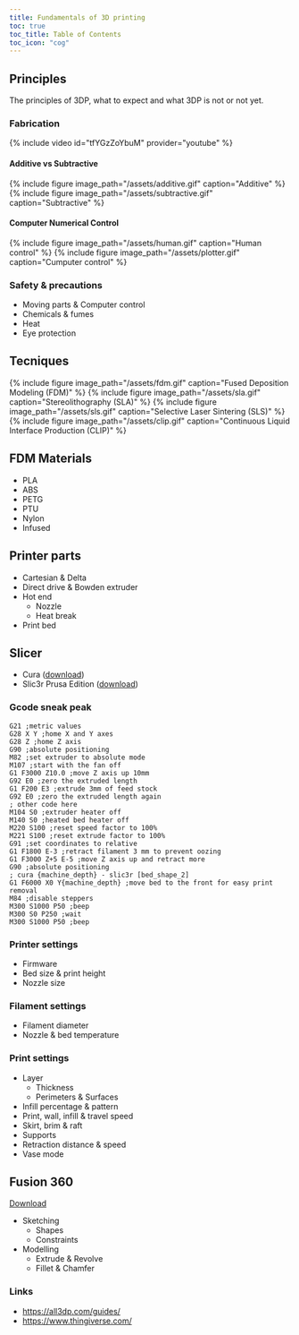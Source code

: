 ```yaml
---
title: Fundamentals of 3D printing
toc: true
toc_title: Table of Contents
toc_icon: "cog"
---
```


## Principles

The principles of 3DP, what to expect and what 3DP is not or not yet.

### Fabrication

{% include video id="tfYGzZoYbuM" provider="youtube" %}

#### Additive vs Subtractive
{% include figure image_path="/assets/additive.gif" caption="Additive" %}
{% include figure image_path="/assets/subtractive.gif" caption="Subtractive" %}

#### Computer Numerical Control

{% include figure image_path="/assets/human.gif" caption="Human control" %}
{% include figure image_path="/assets/plotter.gif" caption="Cumputer control" %}

### Safety & precautions

  * Moving parts & Computer control
  * Chemicals & fumes
  * Heat
  * Eye protection

## Tecniques

{% include figure image_path="/assets/fdm.gif" caption="Fused Deposition Modeling (FDM)" %}
{% include figure image_path="/assets/sla.gif" caption="Stereolithography (SLA)" %}
{% include figure image_path="/assets/sls.gif" caption="Selective Laser Sintering (SLS)" %}
{% include figure image_path="/assets/clip.gif" caption="Continuous Liquid Interface Production (CLIP)" %}

## FDM Materials
  * PLA
  * ABS
  * PETG
  * PTU
  * Nylon
  * Infused

## Printer parts
  * Cartesian & Delta
  * Direct drive & Bowden extruder
  * Hot end
    * Nozzle
    * Heat break
  * Print bed

## Slicer

  * Cura ([download](https://ultimaker.com/en/products/ultimaker-cura-software))
  * Slic3r Prusa Edition ([download](https://github.com/prusa3d/Slic3r/releases))

### Gcode sneak peak

```gcode
G21 ;metric values
G28 X Y ;home X and Y axes
G28 Z ;home Z axis
G90 ;absolute positioning
M82 ;set extruder to absolute mode
M107 ;start with the fan off
G1 F3000 Z10.0 ;move Z axis up 10mm
G92 E0 ;zero the extruded length
G1 F200 E3 ;extrude 3mm of feed stock
G92 E0 ;zero the extruded length again
; other code here
M104 S0 ;extruder heater off
M140 S0 ;heated bed heater off
M220 S100 ;reset speed factor to 100%
M221 S100 ;reset extrude factor to 100%
G91 ;set coordinates to relative
G1 F1800 E-3 ;retract filament 3 mm to prevent oozing
G1 F3000 Z+5 E-5 ;move Z axis up and retract more
G90 ;absolute positioning
; cura {machine_depth} - slic3r [bed_shape_2]
G1 F6000 X0 Y{machine_depth} ;move bed to the front for easy print removal
M84 ;disable steppers
M300 S1000 P50 ;beep
M300 S0 P250 ;wait
M300 S1000 P50 ;beep
```

### Printer settings
  * Firmware
  * Bed size & print height
  * Nozzle size
### Filament settings
  * Filament diameter
  * Nozzle & bed temperature
### Print settings
  * Layer
    * Thickness
    * Perimeters & Surfaces
  * Infill percentage & pattern
  * Print, wall, infill & travel speed
  * Skirt, brim & raft
  * Supports
  * Retraction distance & speed
  * Vase mode
## Fusion 360
[Download](https://www.autodesk.com/products/fusion-360/free-trial)
  * Sketching
    * Shapes
    * Constraints
  * Modelling
    * Extrude & Revolve
    * Fillet & Chamfer

### Links

  * https://all3dp.com/guides/
  * https://www.thingiverse.com/